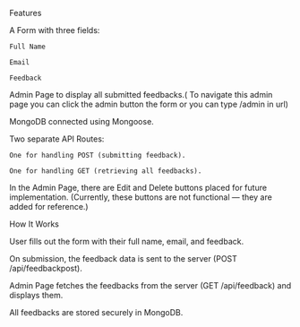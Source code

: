 Features

A Form with three fields:

    Full Name

    Email

    Feedback

Admin Page to display all submitted feedbacks.( To navigate this admin page you can click the admin button the form or you can type /admin in url)

MongoDB connected using Mongoose.

Two separate API Routes:

    One for handling POST (submitting feedback).

    One for handling GET (retrieving all feedbacks).

In the Admin Page, there are Edit and Delete buttons placed for future implementation.
(Currently, these buttons are not functional — they are added for reference.)


How It Works

User fills out the form with their full name, email, and feedback.

On submission, the feedback data is sent to the server (POST /api/feedbackpost).

Admin Page fetches the feedbacks from the server (GET /api/feedback) and displays them.

All feedbacks are stored securely in MongoDB.
